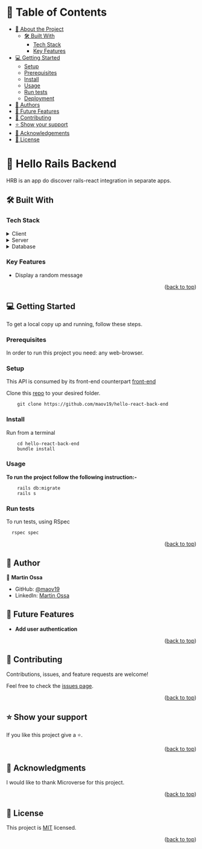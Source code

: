 # 📗 Table of Contents

- [📖 About the Project](#about-project)
  - [🛠 Built With](#built-with)
    - [Tech Stack](#tech-stack)
    - [Key Features](#key-features)
- [💻 Getting Started](#getting-started)
  - [Setup](#setup)
  - [Prerequisites](#prerequisites)
  - [Install](#install)
  - [Usage](#usage)
  - [Run tests](#run-tests)
  - [Deployment](#triangular_flag_on_post-deployment)
- [👥 Authors](#authors)
- [🔭 Future Features](#future-features)
- [🤝 Contributing](#contributing)
- [⭐️ Show your support](#support)
- [🙏 Acknowledgements](#acknowledgements)
- [📝 License](#license)

# 📖 Hello Rails Backend <a name="about-project"></a>

HRB is an app do discover rails-react integration in separate apps.

## 🛠 Built With <a name="built-with"></a>

### Tech Stack <a name="tech-stack"></a>

<details>
  <summary>Client</summary>
  <ul>
    <li>HTML(erb), CSS</li>
    <li><a href='https://github.com/maov19/hello-react-frontend'>Front end Repo</a></li>
  </ul>
</details>

<details>
  <summary>Server</summary>
  <ul>
    <li>Ruby-on-Rails</li>
  </ul>
</details>

<details>
<summary>Database</summary>
  <ul>
    <li>Postgress</li>
  </ul>
</details>

### Key Features <a name="key-features"></a>

- Display a random message


<p align="right">(<a href="#readme-top">back to top</a>)</p>


## 💻 Getting Started <a name="getting-started"></a>

To get a local copy up and running, follow these steps.


### Prerequisites

In order to run this project you need: any web-browser.

### Setup

This API is consumed by its front-end counterpart [front-end](https://github.com/maov19/hello-react-frontend)


Clone this [repo](https://github.com/maov19/hello-react-back-end) to your desired folder.

```
    git clone https://github.com/maov19/hello-react-back-end
```

### Install

Run from a terminal

```
    cd hello-react-back-end
    bundle install
```

### Usage

**To run the project follow the following instruction:-**

```
    rails db:migrate
    rails s
```

### Run tests

To run tests, using RSpec

```
  rspec spec
```



<p align="right">(<a href="#readme-top">back to top</a>)</p>

## 👤 Author <a name="authors"></a>

👤 **Martin Ossa**

- GitHub: [@maov19](https://github.com/maov19)
- LinkedIn: [Martin Ossa](https://linkedin.com/in/martin-ossa)


## 🔭 Future Features <a name="future-features"></a>

- **Add user authentication**

<p align="right">(<a href="#readme-top">back to top</a>)</p>


## 🤝 Contributing <a name="contributing"></a>

Contributions, issues, and feature requests are welcome!

Feel free to check the [issues page](../../issues).

<p align="right">(<a href="#readme-top">back to top</a>)</p>

## ⭐️ Show your support <a name="support"></a>

If you like this project give a ⭐️.

<p align="right">(<a href="#readme-top">back to top</a>)</p>

## 🙏 Acknowledgments <a name="acknowledgements"></a>

I would like to thank Microverse for this project.

<p align="right">(<a href="#readme-top">back to top</a>)</p>

## 📝 License <a name="license"></a>

This project is [MIT](./LICENSE) licensed.

<p align="right">(<a href="#readme-top">back to top</a>)</p>
